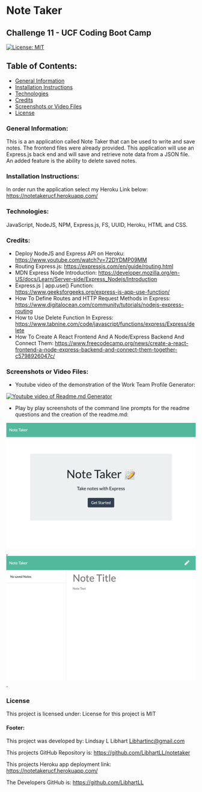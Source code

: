 # Note Taker
## Challenge 11 - UCF Coding Boot Camp

[![License: MIT](https://img.shields.io/badge/License-MIT-yellow.svg)](https://opensource.org/licenses/MIT)

## Table of Contents:
* [General Information](#general)
* [Installation Instructions](#installation)
* [Technologies](#technologies)
* [Credits](#credits)
* [Screenshots or Video Files](#screenshots)
* [License](#license)

### General Information:
This is a an application called Note Taker that can be used to write and save notes.  The frontend files were already provided.  This application will use an Express.js back end and will save and retrieve note data from a JSON file.  An added feature is the ability to delete saved notes. 

### Installation Instructions:
In order run the application select my Heroku Link below:
https://notetakerucf.herokuapp.com/

### Technologies:
JavaScript, NodeJS, NPM, Express.js, FS, UUID, Heroku, HTML and CSS.

### Credits:
* Deploy NodeJS and Express API on Heroku: https://www.youtube.com/watch?v=72DYDMP09MM
* Routing Express.js: https://expressjs.com/en/guide/routing.html
* MDN Express Node Introduction: https://developer.mozilla.org/en-US/docs/Learn/Server-side/Express_Nodejs/Introduction
* Express.js | app.use() Function: https://www.geeksforgeeks.org/express-js-app-use-function/
* How To Define Routes and HTTP Request Methods in Express: https://www.digitalocean.com/community/tutorials/nodejs-express-routing
* How to Use Delete Function In Express: https://www.tabnine.com/code/javascript/functions/express/Express/delete
* How To Create A React Frontend And A Node/Express Backend And Connect Them: https://www.freecodecamp.org/news/create-a-react-frontend-a-node-express-backend-and-connect-them-together-c5798926047c/

### Screenshots or Video Files:

* Youtube video of the demonstration of the Work Team Profile Generator:

[![Youtube video of Readme.md Generator](/Images/Tile%20Sheet.jpg)](https://youtu.be/xsc3DpIN-WQ)

* Play by play screenshots of the command line prompts for the readme questions and the creation of the readme.md:

![Screenshot](/assets/noteindex.png),
![Screenshot](/assets/notes.png).

### License
This project is licensed under:
License for this project is MIT

#### Footer:
This project was developed by:
Lindsay L Libhart
Libhartinc@gmail.com

This projects GitHub Repository is:
https://github.com/LibhartLL/notetaker

This projects Heroku app deployment link:
https://notetakerucf.herokuapp.com/

The Developers GitHub is:
https://github.com/LibhartLL
